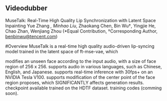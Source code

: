 ## Videodubber

MuseTalk: Real-Time High Quality Lip Synchronization with Latent Space Inpainting
Yue Zhang *, Minhao Liu*, Zhaokang Chen, Bin Wu†, Yingjie He, Chao Zhan, Wenjiang Zhou (*Equal Contribution, †Corresponding Author, benbinwu@tencent.com)


#Overview
MuseTalk is a real-time high quality audio-driven lip-syncing model trained in the latent space of ft-mse-vae, which

modifies an unseen face according to the input audio, with a size of face region of 256 x 256.
supports audio in various languages, such as Chinese, English, and Japanese.
supports real-time inference with 30fps+ on an NVIDIA Tesla V100.
supports modification of the center point of the face region proposes, which SIGNIFICANTLY affects generation results.
checkpoint available trained on the HDTF dataset.
training codes (comming soon).
